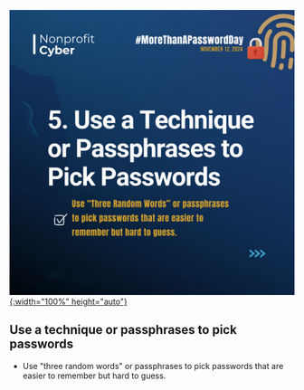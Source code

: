 [![More than a Password Day 2024](/pages/events/featured/guidance_part_5.png){:width="100%" height="auto"}](/_posts/2024-11-12-more-than-a-password-day-2024)

## Use a technique or passphrases to pick passwords

- Use "three random words" or passphrases to pick passwords that are easier to remember but hard to guess.
